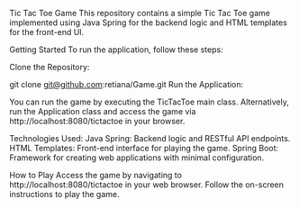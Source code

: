 Tic Tac Toe Game
This repository contains a simple Tic Tac Toe game implemented using Java Spring for the backend logic and HTML templates for the front-end UI.

Getting Started
To run the application, follow these steps:

Clone the Repository:

git clone git@github.com:retiana/Game.git
Run the Application:

You can run the game by executing the TicTacToe main class.
Alternatively, run the Application class and access the game via http://localhost:8080/tictactoe in your browser.

Technologies Used:
Java Spring: Backend logic and RESTful API endpoints.
HTML Templates: Front-end interface for playing the game.
Spring Boot: Framework for creating web applications with minimal configuration.


How to Play
Access the game by navigating to http://localhost:8080/tictactoe in your web browser.
Follow the on-screen instructions to play the game.
